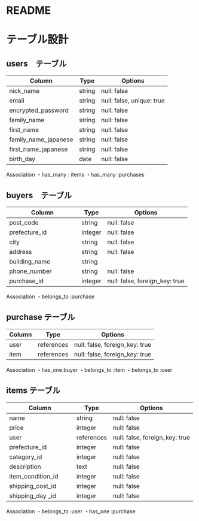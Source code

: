 # README
# テーブル設計

## users　テーブル
| Column                | Type   | Options     |
| ------------------    | ------ | ----------- |
| nick_name             | string | null: false |　　
| email                 | string | null: false, unique: true|
| encrypted_password    | string | null: false |
| family_name           | string | null: false |
| first_name            | string | null: false |
| family_name_japanese  | string | null: false |
| first_name_japanese   | string | null: false |
| birth_day             | date   | null: false |

Association
・has_many : items
・has_many :purchases



## buyers　テーブル
| Column                | Type   | Options     |
| ------------------    | ------ | ----------- |
| post_code　　　　　　   | string | null: false |
| prefecture_id　　　　  | integer| null: false |
| city　　　　　　  　　　 | string | null: false |
| address　　　　　　     | string | null: false |
| building_name　　　　  | string | |
| phone_number　　　　   | string | null: false |
| purchase_id          | integer | null: false, foreign_key: true|


Association
・belongs_to :purchase


## purchase テーブル
| Column                | Type   | Options     |
| ------------------    | ------ | ----------- |
| user                  | references| null: false, foreign_key: true|
| item                  | references| null: false, foreign_key: true|


Association
・has_one:buyer
・belongs_to :item
・belongs_to :user


## items テーブル
| Column                | Type   | Options     |
| ------------------    | ------ | ----------- |
| name                  | string | null: false |
| price                 | integer| null: false |
| user                  | references| null: false, foreign_key: true|
| prefecture_id　　　　  | integer| null: false |
| category_id           | integer| null: false |
| description           | text   | null: false |
| item_condition_id     | integer| null: false |
| shipping_cost_id      | integer| null: false |
| shipping_day _id      | integer| null: false |

Association
・belongs_to :user
・has_one :purchase



